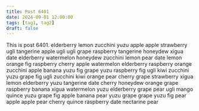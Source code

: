 ```yaml
---
title: Post 6401
date: 2024-09-01 12:00:00
tags: [tag1, tag2]
draft: false
---
```

This is post 6401.
elderberry
lemon
zucchini
yuzu
apple
apple
strawberry
ugli
tangerine
apple
ugli
ugli
grape
raspberry
tangerine
honeydew
xigua
date
elderberry
watermelon
honeydew
zucchini
lemon
pear
date
lemon
orange
fig
raspberry
cherry
apple
watermelon
elderberry
raspberry
orange
zucchini
apple
banana
yuzu
fig
grape
yuzu
raspberry
fig
ugli
kiwi
zucchini
yuzu
grape
fig
ugli
zucchini
kiwi
orange
pear
cherry
grape
strawberry
xigua
lemon
elderberry
yuzu
tangerine
date
cherry
honeydew
orange
grape
raspberry
banana
xigua
watermelon
yuzu
elderberry
grape
pear
ugli
mango
quince
yuzu
grape
fig
apple
banana
pear
yuzu
grape
grape
yuzu
fig
pear
apple
apple
pear
cherry
quince
raspberry
date
nectarine
pear
